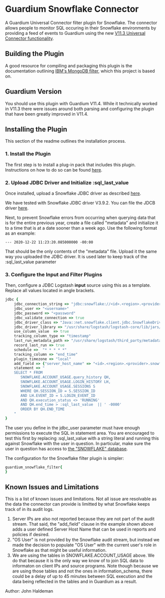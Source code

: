 # Guardium Snowflake Connector
A Guardium Universal Connector filter plugin for Snowflake. The connector allows people to
monitor SQL occuring in their Snowflake environments by providing a feed of events to
Guardium using the new [V11.3 Universal Connector functionality](https://www.ibm.com/support/knowledgecenter/SSMPHH_11.3.0/com.ibm.guardium.doc.stap/guc/g_universal_connector.html).

## Building the Plugin
A good resource for compiling and packaging this plugin is the documentation outlining 
[IBM's MongoDB filter](https://github.com/IBM/logstash-filter-mongodb-guardium), which 
this project is based on.

## Guardium Version
You should use this plugin with Guardium V11.4. While it technically worked in V11.3 there were
issues around both parsing and configuring the plugin that have been greatly improved in V11.4.

## Installing the Plugin
This section of the readme outlines the installation process.

### 1. Install the Plugin
The first step is to install a plug-in pack that includes this plugin. Instructions on how
to do so can be found [here](https://www.ibm.com/support/knowledgecenter/SSMPHH_11.3.0/com.ibm.guardium.doc.stap/guc/test_filter_guardium.html).

### 2. Upload JDBC Driver and Initialize :sql_last_value
Once installed, upload a Snowflake JDBC driver as described [here](https://www.ibm.com/support/knowledgecenter/SSMPHH_11.3.0/com.ibm.guardium.doc.stap/guc/test_filter_guardium.html).

We have tested with Snowflake JDBC driver V3.9.2. You can file the JDCB driver [here](https://repo1.maven.org/maven2/net/snowflake/snowflake-jdbc/3.9.2/).

Next, to prevent Snowflake errors from occurring when querying data that is for the entire previous year, create 
a file called "metadata" and initialize it to a time that is at a date sooner than a week ago.
Use the following format as an example:
```
--- 2020-12-22 11:23:20.085000000 -00:00
```
That should be the only contents of the "metadata" file. Upload it the same way you uploaded
the JDBC driver. It is used later to keep track of the :sql_last_value parameter

### 3. Configure the Input and Filter Plugins
Then, configure a JDBC Logstash **input** source using this as a template. Replace all 
values located in angle brackets.
```ruby
jdbc {
    jdbc_connection_string => "jdbc:snowflake://<id>.<region>.<provider>.snowflakecomputing.com/?warehouse=<warehouse>&db=<database>"
    jdbc_user => "<username>"
    jdbc_password => "<password"
    jdbc_validate_connection => true
    jdbc_driver_class => "Java::net.snowflake.client.jdbc.SnowflakeDriver"
    jdbc_driver_library => "/usr/share/logstash/logstash-core/lib/jars/snowflake-jdbc-3.9.2.jar"
    use_column_value  => true
    tracking_column_type => "timestamp"
    last_run_metadata_path => "/usr/share/logstash/third_party/metadata"
    record_last_run => true
    schedule =>  "* * * * *" 
    tracking_column => "end_time"
    plugin_timezone => "local"
    add_field => {"server_host_name" => "<id>.<region>.<provider>.snowflakecomputing.com"}
    statement => "
    SELECT * FROM
       SNOWFLAKE.ACCOUNT_USAGE.query_history QH,
	   SNOWFLAKE.ACCOUNT_USAGE.LOGIN_HISTORY LH,
	   SNOWFLAKE.ACCOUNT_USAGE.SESSIONS S
	   WHERE QH.SESSION_ID = S.SESSION_ID 
       AND LH.EVENT_ID = S.LOGIN_EVENT_ID
       AND QH.execution_status <> 'RUNNING'
       AND QH.end_time > :sql_last_value  || ' -0000'
       ORDER BY QH.END_TIME
    "
}


```
The user you define in the jdbc_user parameter must have enough permissions to execute the SQL in statement area.
You are encouraged to test this first by replacing :sql_last_value with a string literal and running
this against Snowflake with the user in question. In particular, make sure the user in question has access
to [the "SNOWFLAKE" database](https://docs.snowflake.com/en/sql-reference/account-usage.html).


The configuration for the Snowflake filter plugin is simpler:
```ruby
guardium_snowflake_filter{
}
```

## Known Issues and Limitations
This is a list of known issues and limitations. Not all issue are resolvable as the data the connector
can provide is limitted by what Snowflake keeps track of in its audit logs.

1. Server IPs are also not reported because they are not part of the audit stream. That said, the "add_field" clause in the example shown above adds a user defined Server Host Name that can be used in reports and policies if desired.
2. "OS User" is not provided by the Snowflake audit stream, but instead we made the decision to populate "OS User" with the current user's role in Snowflake as that might be useful information.
3. We are using the tables in SNOWFLAKE.ACCOUNT_USAGE above. We do that because it is the only way we know of to join SQL data to informaton on client IPs and source programs. Note though because we are using those tables and not the ones in information_schema, there could be a delay of up to 45 minutes between SQL execution and the data being reflected in the tables and in Guardium as a result.

Author: John Haldeman



